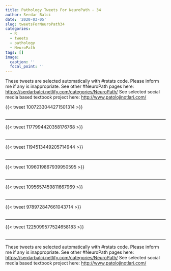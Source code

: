 ```yaml
---
title: Pathology Tweets For NeuroPath - 34
author: Serdar Balci
date: '2020-03-05'
slug: tweetsForNeuroPath34
categories:
  - R
  - tweets
  - pathology
  - NeuroPath
tags: []
image:
  caption: ''
  focal_point: ''
---
```



These tweets are selected automatically with #rstats code. Please inform me if any is inappropriate.
See other #NeuroPath pages here: https://serdarbalci.netlify.com/categories/NeuroPath/ 
See selected social media based textbook project here: http://www.patolojinotlari.com/

{{< tweet 1007233044271501314 >}}
<br>
<br>
<hr>
{{< tweet 1177994420358176768 >}}
<br>
<br>
<hr>
{{< tweet 1194513449205714944 >}}
<br>
<br>
<hr>
{{< tweet 1096019867939950595 >}}
<br>
<br>
<hr>
{{< tweet 1095657459811667969 >}}
<br>
<br>
<hr>
{{< tweet 978972847661043714 >}}
<br>
<br>
<hr>
{{< tweet 1225099577524658183 >}}
<br>
<br>
<hr>


These tweets are selected automatically with #rstats code. Please inform me if any is inappropriate.
See other #NeuroPath pages here: https://serdarbalci.netlify.com/categories/NeuroPath/ 
See selected social media based textbook project here: http://www.patolojinotlari.com/
